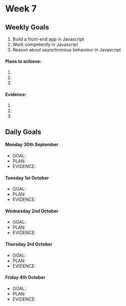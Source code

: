 # Week 7

## Weekly Goals

1. Build a front-end app in Javascript
2. Work competently in Javascript
3. Reason about asynchronous behaviour in Javascript

#### Plans to achieve:

1. 
2. 
3. 

#### Evidence:

1. 
2. 
3. 

## Daily Goals

#### Monday 30th September
- GOAL: 
- PLAN: 
- EVIDENCE: 

#### Tuesday 1st October
- GOAL:
- PLAN: 
- EVIDENCE: 

#### Wednesday 2nd October
- GOAL:
- PLAN: 
- EVIDENCE:

#### Thursday 3rd October
- GOAL:
- PLAN: 
- EVIDENCE: 

#### Friday 4th October
- GOAL:
- PLAN: 
- EVIDENCE: 
